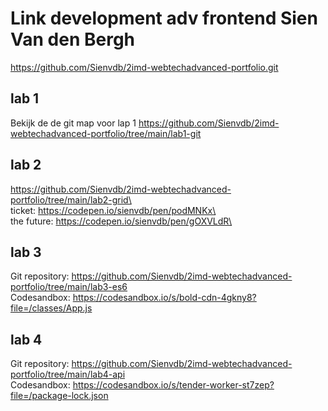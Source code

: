 # Link development adv frontend Sien Van den Bergh
https://github.com/Sienvdb/2imd-webtechadvanced-portfolio.git

## lab 1
Bekijk de de git map voor lap 1
https://github.com/Sienvdb/2imd-webtechadvanced-portfolio/tree/main/lab1-git

## lab 2
https://github.com/Sienvdb/2imd-webtechadvanced-portfolio/tree/main/lab2-grid\ \
ticket: https://codepen.io/sienvdb/pen/podMNKx\ \
the future: https://codepen.io/sienvdb/pen/gOXVLdR\ 


## lab 3
Git repository: https://github.com/Sienvdb/2imd-webtechadvanced-portfolio/tree/main/lab3-es6 \
Codesandbox: https://codesandbox.io/s/bold-cdn-4gkny8?file=/classes/App.js 

## lab 4 
Git repository: https://github.com/Sienvdb/2imd-webtechadvanced-portfolio/tree/main/lab4-api \
Codesandbox: https://codesandbox.io/s/tender-worker-st7zep?file=/package-lock.json 
